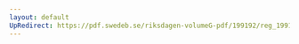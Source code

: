 ```yaml
---
layout: default
UpRedirect: https://pdf.swedeb.se/riksdagen-volumeG-pdf/199192/reg_199192/reg_199192_0172.pdf
---
```

